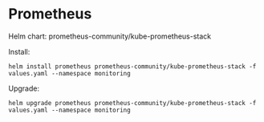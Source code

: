 # Prometheus

Helm chart: prometheus-community/kube-prometheus-stack

Install:
```
helm install prometheus prometheus-community/kube-prometheus-stack -f values.yaml --namespace monitoring
```

Upgrade:
```
helm upgrade prometheus prometheus-community/kube-prometheus-stack -f values.yaml --namespace monitoring
```